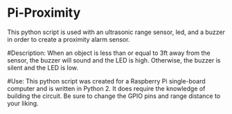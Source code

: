 # Pi-Proximity
This python script is used with an ultrasonic range sensor, led, and a buzzer in order to create a proximity alarm sensor.

#Description:
When an object is less than or equal to 3ft away from the sensor, the buzzer will sound and the LED is high. Otherwise, the buzzer is silent and the LED is low.

#Use:
This python script was created for a Raspberry Pi single-board computer and is written in Python 2. It does require the knowledge of building the circuit. Be sure to change the GPIO pins and range distance to your liking.
